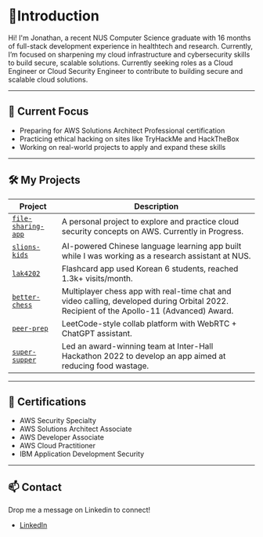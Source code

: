 # 👋Introduction

Hi! I'm Jonathan, a recent NUS Computer Science graduate with 16 months of full-stack development experience in healthtech and research. Currently, I’m focused on sharpening my cloud infrastructure and cybersecurity skills to build secure, scalable solutions. Currently seeking roles as a Cloud Engineer or Cloud Security Engineer to contribute to building secure and scalable cloud solutions.

---

## 🔧 Current Focus
- Preparing for AWS Solutions Architect Professional certification
- Practicing ethical hacking on sites like TryHackMe and HackTheBox
- Working on real-world projects to apply and expand these skills

---

## 🛠️ My Projects

| Project | Description |
|--------|-------------|
| [`file-sharing-app`](https://github.com/jgyj123/file-sharing-app) | A personal project to explore and practice cloud security concepts on AWS. Currently in Progress. |
| [`slions-kids`](https://smcnus.comp.nus.edu.sg/video_page#SLIONS_KIDS-trailer) | AI-powered Chinese language learning app built while I was working as a research assistant at NUS. |
| [`lak4202`](https://github.com/jgyj123/lak4202) | Flashcard app used Korean 6 students, reached 1.3k+ visits/month. |
| [`better-chess`](https://github.com/jgyj123/better-chess) | Multiplayer chess app with real-time chat and video calling, developed during Orbital 2022. Recipient of the Apollo-11 (Advanced) Award. |
| [`peer-prep`](https://github.com/jgyj123/peer-prep) | LeetCode-style collab platform with WebRTC + ChatGPT assistant. |
| [`super-supper`](https://devpost.com/software/super-supper) | Led an award-winning team at Inter-Hall Hackathon 2022 to develop an app aimed at reducing food wastage. |

---

## 📜 Certifications
- AWS Security Specialty  
- AWS Solutions Architect Associate  
- AWS Developer Associate  
- AWS Cloud Practitioner
- IBM Application Development Security

---

## 📫 Contact
Drop me a message on Linkedin to connect!
- [LinkedIn](www.linkedin.com/in/jonathan-goh2)  
